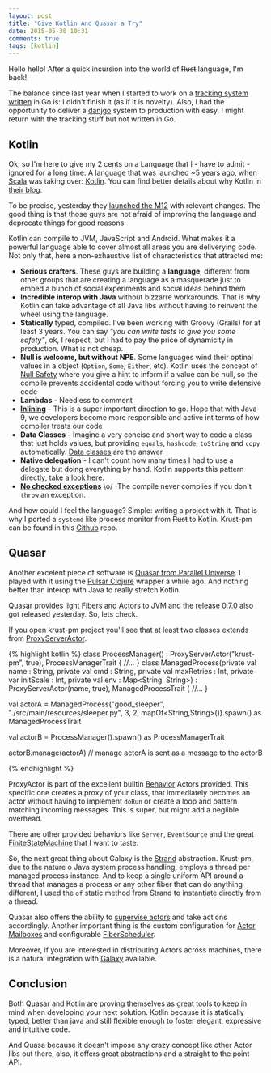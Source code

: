 ```yaml
---
layout: post
title: "Give Kotlin And Quasar a Try"
date: 2015-05-30 10:31
comments: true
tags: [kotlin]
---
```


Hello hello! After a quick incursion into the world of <s>Rust</s> language, I'm back!

The balance since last year when I started to work on a [tracking system written](http://paulosuzart.github.io/blog/2014/07/07/going-back-to-go/) in Go is: I didn't finish it (as if it is novelty). Also,  I had the opportunity to deliver a [danjgo](https://www.djangoproject.com/) system to production with easy. I might return with the tracking stuff but not written in Go.

<!--more-->

Kotlin
---

Ok, so I'm here to give my 2 cents on a Language that I - have to admit - ignored for a long time. A language that was launched ~5 years ago, when [Scala](http://www.scala-lang.org/) was taking over: [Kotlin](kotlinlang.org). You can find better details about why Kotlin in [their blog](http://blog.jetbrains.com/).

To be precise, yesterday they [launched the M12](http://blog.jetbrains.com/kotlin/2015/05/kotlin-m12-is-out/) with relevant changes. The good thing is that those guys are not afraid of improving the language and deprecate things for good reasons.

Kotlin can compile to JVM, JavaScript and Android. What makes it a powerful language able to cover almost all areas you are deliverying code. Not only that, here a non-exhaustive list of characteristics that attracted me:

   - **Serious crafters**. These guys are building a **language**, different from other groups that are creating a language as a masquerade just to embed a bunch of social experiments and social ideas behind them
   - **Incredible interop with Java** without bizzarre workarounds. That is why Kotlin can take advantage of all Java libs without having to reinvent the wheel using the language.
   - **Statically** typed, compiled. I've been working with Groovy (Grails) for at least 3 years. You can say *"you can write tests to give you some safety"*, ok, I respect, but I had to pay the price of dynamicity in production. What is not cheap.
   - **Null is welcome, but without NPE**. Some languages wind their optinal values in a object (`Option`, `Some`, `Either`, etc). Kotlin uses the concept of [Null Safety](http://kotlinlang.org/docs/reference/null-safety.html) where you give a hint to inform if a value can be null, so the compile prevents accidental code without forcing you to write defensive code
   - **Lambdas** - Needless to comment
   - [**Inlining**](http://kotlinlang.org/docs/reference/inline-functions.html) - This is a super important direction to go. Hope that with Java 9, we developers become more responsible and active int terms of how compiler treats our code
   - **Data Classes** - Imagine a very concise and short way to code a class that just holds values, but providing `equals`, `hashcode`, `toString` and `copy` automatically. [Data classes](http://kotlinlang.org/docs/reference/data-classes.html) are the answer
   - **Native delegation** - I can't count how many times I had to use a delegate but doing everything by hand. Kotlin supports this pattern directly, [take a look here](http://kotlinlang.org/docs/reference/delegation.html).
   - **[No checked exceptions](http://kotlinlang.org/docs/reference/exceptions.html)** \o/ -The compile never complies if you don't `throw` an exception. 

And how could I feel the language? Simple: writing a project with it. That is why I ported a `systemd` like process monitor from <s>Rust</s> to Kotlin. Krust-pm can be found in this [Github](https://github.com/paulosuzart/krust-pm/tree/master) repo.

Quasar
---

Another excelent piece of software is [Quasar from Parallel Universe](http://www.paralleluniverse.co/quasar/). I played with it using the [Pulsar Clojure](https://github.com/puniverse/pulsar) wrapper a while ago. And nothing better than interop with Java to really stretch Kotlin.

Quasar provides light Fibers and Actors to JVM and the [release 0.7.0](http://blog.paralleluniverse.co/2015/05/29/quasar-pulsar-0-7-0/) also got released yesterday. So, lets check.

If you open krust-pm project you'll see that at least two classes extends from [ProxyServerActor](http://docs.paralleluniverse.co/quasar/javadoc/co/paralleluniverse/actors/behaviors/ProxyServerActor.html). 

{% highlight kotlin %}
class ProcessManager() : ProxyServerActor("krust-pm", true),
                         ProcessManagerTrait {
    //...
}
class ManagedProcess(private val name : String,
                     private val cmd : String,
                     private val maxRetries : Int,
                     private var initScale : Int,
                     private val env : Map<String, String>) :
                     ProxyServerActor(name, true), ManagedProcessTrait {
	//...
}

val actorA = ManagedProcess("good_sleeper",
                              "./src/main/resources/sleeper.py",
                              3,
                              2,
                              mapOf<String,String>()).spawn() as ManagedProcessTrait

val actorB = ProcessManager().spawn() as ProcessManagerTrait

actorB.manage(actorA) // manage actorA is sent as a message to the actorB

{% endhighlight %}

ProxyActor is part of the excellent builtin [Behavior](http://docs.paralleluniverse.co/quasar/) Actors provided. This specific one creates a proxy of your class, that immediately becomes an actor without having to implement `doRun` or create a loop and pattern matching incoming messages. This is super, but might add a neglible overhead.

There are other provided behaviors like `Server`, `EventSource` and the great [FiniteStateMachine](http://docs.paralleluniverse.co/quasar/javadoc/co/paralleluniverse/actors/behaviors/FiniteStateMachineActor.html) that I want to taste.

So, the next great thing about Galaxy is the [Strand](http://docs.paralleluniverse.co/quasar/javadoc/co/paralleluniverse/strands/Strand.html) abstraction. Krust-pm, due to the nature o Java system process handling, employs a thread per managed process instance. And to keep a single uniform API around a thread that manages a process or any other fiber that can do anything different, I used the `of` static method from Strand to instantiate directly from a thread.

Quasar also offers the ability to [supervise actors](http://docs.paralleluniverse.co/quasar/javadoc/co/paralleluniverse/actors/behaviors/Supervisor.html) and take actions accordingly. Another important thing is the custom configuration for [Actor Mailboxes](http://docs.paralleluniverse.co/quasar/javadoc/co/paralleluniverse/actors/MailboxConfig.html) and configurable [FiberScheduler](http://docs.paralleluniverse.co/quasar/javadoc/co/paralleluniverse/fibers/FiberScheduler.html).

Moreover, if you are interested in distributing Actors across machines, there is a natural integration with [Galaxy](http://docs.paralleluniverse.co/quasar/#enabling-clustering) available.

Conclusion
----

Both Quasar and Kotlin are proving themselves as great tools to keep in mind when developing your next solution. Kotlin because it is statically typed, better than java and still flexible enough to foster elegant, expressive and intuitive code.

And Quasa because it doesn't impose any crazy concept like other Actor libs out there, also, it offers great abstractions and a straight to the point API.






